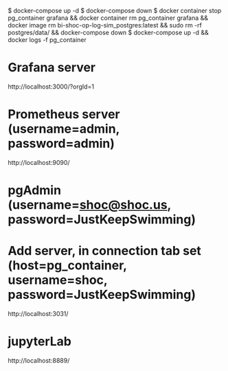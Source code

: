 $ docker-compose up -d
$ docker-compose down
$ docker container stop pg_container grafana && docker container rm pg_container grafana && docker image rm bi-shoc-op-log-sim_postgres:latest && sudo rm -rf postgres/data/ && docker-compose down
$ docker-compose up -d && docker logs -f pg_container

# Grafana server
http://localhost:3000/?orgId=1
# Prometheus server (username=admin, password=admin)
http://localhost:9090/
# pgAdmin (username=shoc@shoc.us, password=JustKeepSwimming)
#   Add server, in connection tab set (host=pg_container, username=shoc, password=JustKeepSwimming)
http://localhost:3031/
# jupyterLab
http://localhost:8889/